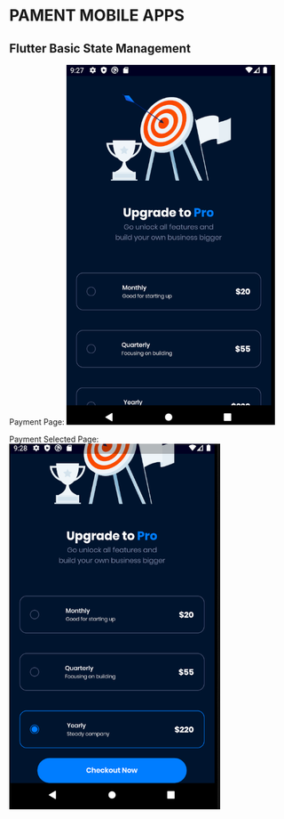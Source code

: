 # PAMENT MOBILE APPS
## Flutter Basic State Management

Payment Page:
![alt text](https://github.com/rzrh/payment-mobile-apps/blob/master/ScreenShoot/payment_page.PNG "Payment Page")

Payment Selected Page:
![alt text](https://github.com/rzrh/payment-mobile-apps/blob/master/ScreenShoot/payment_page_selected.PNG "Payment Selected Page")
